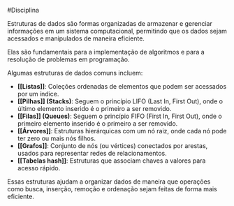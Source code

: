 #Disciplina

Estruturas de dados são formas organizadas de armazenar e gerenciar informações em um sistema computacional, permitindo que os dados sejam acessados e manipulados de maneira eficiente.

Elas são fundamentais para a implementação de algoritmos e para a resolução de problemas em programação.

Algumas estruturas de dados comuns incluem:

- **[[Listas]]**: Coleções ordenadas de elementos que podem ser acessados por um índice.
- **[[Pilhas]] (Stacks)**: Seguem o princípio LIFO (Last In, First Out), onde o último elemento inserido é o primeiro a ser removido.
- **[[Filas]] (Queues)**: Seguem o princípio FIFO (First In, First Out), onde o primeiro elemento inserido é o primeiro a ser removido.
- **[[Árvores]]**: Estruturas hierárquicas com um nó raiz, onde cada nó pode ter zero ou mais nós filhos.
- **[[Grafos]]**: Conjunto de nós (ou vértices) conectados por arestas, usados para representar redes de relacionamentos.
- **[[Tabelas hash]]**: Estruturas que associam chaves a valores para acesso rápido.

Essas estruturas ajudam a organizar dados de maneira que operações como busca, inserção, remoção e ordenação sejam feitas de forma mais eficiente.

